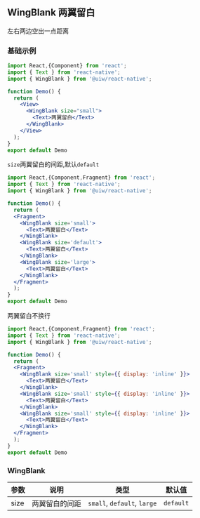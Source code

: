 WingBlank 两翼留白
---

左右两边空出一点距离

### 基础示例


```jsx mdx:preview&background=#bebebe29
import React,{Component} from 'react';
import { Text } from 'react-native';
import { WingBlank } from '@uiw/react-native';

function Demo() {
  return (
    <View>
      <WingBlank size="small">
        <Text>两翼留白</Text>
      </WingBlank>
    </View>
  );
}
export default Demo
```

`size`两翼留白的间距,默认`default`

```jsx mdx:preview&background=#bebebe29
import React,{Component,Fragment} from 'react';
import { Text } from 'react-native';
import { WingBlank } from '@uiw/react-native';

function Demo() {
  return (
  <Fragment>
    <WingBlank size='small'>
      <Text>两翼留白</Text>
    </WingBlank>
    <WingBlank size='default'>
      <Text>两翼留白</Text>
    </WingBlank>
    <WingBlank size='large'>
      <Text>两翼留白</Text>
    </WingBlank>
  </Fragment>
  );
}
export default Demo
```

两翼留白不换行

```jsx  mdx:preview
import React,{Component,Fragment} from 'react';
import { Text } from 'react-native';
import { WingBlank } from '@uiw/react-native';

function Demo() {
  return (
  <Fragment>
    <WingBlank size='small' style={{ display: 'inline' }}>
      <Text>两翼留白</Text>
    </WingBlank>
    <WingBlank size='small' style={{ display: 'inline' }}>
      <Text>两翼留白</Text>
    </WingBlank>
    <WingBlank size='small' style={{ display: 'inline' }}>
      <Text>两翼留白</Text>
    </WingBlank>
  </Fragment>
  );
}
export default Demo
```

### WingBlank

| 参数 | 说明 | 类型 | 默认值|
| ---- | ---- | ---- | ---- |
| size | 两翼留白的间距 | `small`, `default`, `large` | `default` |
